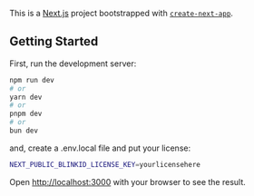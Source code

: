 This is a [Next.js](https://nextjs.org) project bootstrapped with [`create-next-app`](https://github.com/vercel/next.js/tree/canary/packages/create-next-app).

## Getting Started

First, run the development server:

```bash
npm run dev
# or
yarn dev
# or
pnpm dev
# or
bun dev
```

and, create a .env.local file and put your license:

```bash
NEXT_PUBLIC_BLINKID_LICENSE_KEY=yourlicensehere
```

Open [http://localhost:3000](http://localhost:3000) with your browser to see the result.

